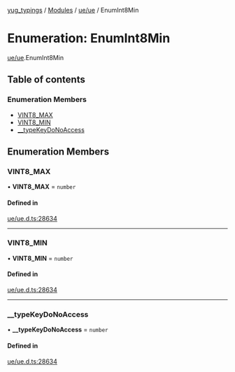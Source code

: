 [yug_typings](../README.md) / [Modules](../modules.md) / [ue/ue](../modules/ue_ue.md) / EnumInt8Min

# Enumeration: EnumInt8Min

[ue/ue](../modules/ue_ue.md).EnumInt8Min

## Table of contents

### Enumeration Members

- [VINT8\_MAX](ue_ue.EnumInt8Min.md#vint8_max)
- [VINT8\_MIN](ue_ue.EnumInt8Min.md#vint8_min)
- [\_\_typeKeyDoNoAccess](ue_ue.EnumInt8Min.md#__typekeydonoaccess)

## Enumeration Members

### VINT8\_MAX

• **VINT8\_MAX** = `number`

#### Defined in

[ue/ue.d.ts:28634](https://github.com/YugMetaverse/yug_typings/blob/25cad34/ue/ue.d.ts#L28634)

___

### VINT8\_MIN

• **VINT8\_MIN** = `number`

#### Defined in

[ue/ue.d.ts:28634](https://github.com/YugMetaverse/yug_typings/blob/25cad34/ue/ue.d.ts#L28634)

___

### \_\_typeKeyDoNoAccess

• **\_\_typeKeyDoNoAccess** = `number`

#### Defined in

[ue/ue.d.ts:28634](https://github.com/YugMetaverse/yug_typings/blob/25cad34/ue/ue.d.ts#L28634)
